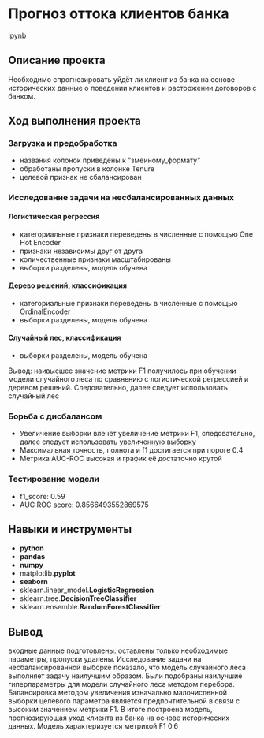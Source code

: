 # Прогноз оттока клиентов банка

[ipynb](https://github.com/mvs834/Yandex.Practicum-RUS/blob/5e55632419e4920d443d67e4f711043f6d49dfc7/Bank%20customers%20churn/Bank_customer_churn.ipynb)

## Описание проекта

Необходимо спрогнозировать уйдёт ли клиент из банка на основе исторических данные о поведении клиентов и расторжении договоров с банком.

## Ход выполнения проекта
### Загрузка и предобработка
- названия колонок приведены к "змеиному_формату"
- обработаны пропуски в колонке Tenure
- целевой признак не сбалансирован

### Исследование задачи на несбалансированных данных
#### Логистическая регрессия
- категориальные признаки переведены в численные с помощью One Hot Encoder
- признаки независимы друг от друга 
- количественные признаки масштабированы
- выборки разделены, модель обучена

#### Дерево решений, классификация
- категориальные признаки переведены в численные с помощью OrdinalEncoder
- выборки разделены, модель обучена

#### Случайный лес, классификация
- выборки разделены, модель обучена

Вывод: наивысшее значение метрики F1 получилось при обучении модели случайного леса по сравнению с логистической регрессией и деревом решений. Следовательно, далее следует использовать случайный лес

### Борьба с дисбалансом
- Увеличение выборки влечёт увеличение метрики F1, следовательно, далее следует использовать увеличенную выборку
- Максимальная точность, полнота и f1 достигается при пороге 0.4
- Метрика AUC-ROC высокая и график её достаточно крутой

### Тестирование модели
- f1_score: 0.59
- AUC ROC score: 0.8566493552869575

## Навыки и инструменты

- **python**
- **pandas**
- **numpy**
- matplotlib.**pyplot**
- **seaborn**
- sklearn.linear_model.**LogisticRegression**
- sklearn.tree.**DecisionTreeClassifier**
- sklearn.ensemble.**RandomForestClassifier**



## Вывод

входные данные подготовлены: оставлены только необходимые параметры, пропуски удалены. Исследование задачи на несбалансированной выборке показало, что модель случайного леса выполняет задачу наилучшим образом. Были подобраны наилучшие гиперпараметры для модели случайного леса методом перебора. Балансировка методом увеличения изначально малочисленной выборки целевого параметра является предпочтительной в связи с высоким значением метрики F1. В итоге построена модель, прогнозирующая уход клиента из банка на основе исторических данных. Модель характеризуется метрикой F1 0.6
